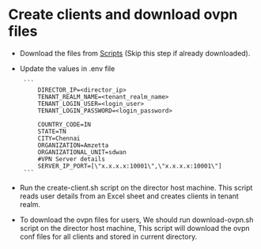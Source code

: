 # Create clients and download ovpn files
 - Download the files from [Scripts](https://gitlab.amzetta.com/sdwan/zwan-doc/-/tree/zid-smtp-bulk-user/Director_FSD%2Fsite-to-mobile%2Fscripts) (Skip this step if already downloaded).
 - Update the values in .env file
 
        ``` 
            DIRECTOR_IP=<director_ip>
            TENANT_REALM_NAME=<tenant_realm_name>
            TENANT_LOGIN_USER=<login_user>
            TENANT_LOGIN_PASSWORD=<login_password>

            COUNTRY_CODE=IN
            STATE=TN
            CITY=Chennai
            ORGANIZATION=Amzetta
            ORGANIZATIONAL_UNIT=sdwan
            #VPN Server details
            SERVER_IP_PORT=[\"x.x.x.x:10001\",\"x.x.x.x:10001\"]
        ```
 - Run the create-client.sh script on the director host machine. This script reads user details from an Excel sheet and creates clients in tenant realm.
 - To download the ovpn files for users, We should run download-ovpn.sh script on the director host machine, This script will download the ovpn conf files for all clients and stored in current directory.